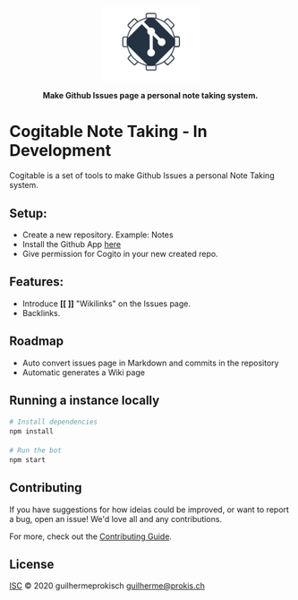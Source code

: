 <!-- Please be careful editing the below HTML, as GitHub is quite jk with anything that looks like an HTML tag in GitHub Flavored Markdown. -->
<p align="center">
  <img width="35%" src="assets/logo.png"  alt="Banner">
</p>
<p align="center">
  <b>Make Github Issues page a personal note taking system.</b>
</p>


# Cogitable Note Taking - In Development 
Cogitable is a set of tools to make Github Issues a personal Note Taking system. 

## Setup:

 - Create a new repository. Example: Notes
 - Install the Github App [here](https://github.com/apps/cogitable)
 - Give permission for Cogito in your new created repo.

## Features:

- Introduce  **[[ ]]** "Wikilinks" on the Issues page.
- Backlinks.

## Roadmap

- Auto convert issues page in Markdown and commits in the repository
- Automatic generates a Wiki page  

## Running a instance locally

```sh
# Install dependencies
npm install

# Run the bot
npm start
```

## Contributing

If you have suggestions for how ideias could be improved, or want to report a bug, open an issue! We'd love all and any contributions.

For more, check out the [Contributing Guide](CONTRIBUTING.md).

## License

[ISC](LICENSE) © 2020 guilhermeprokisch <guilherme@prokis.ch>
